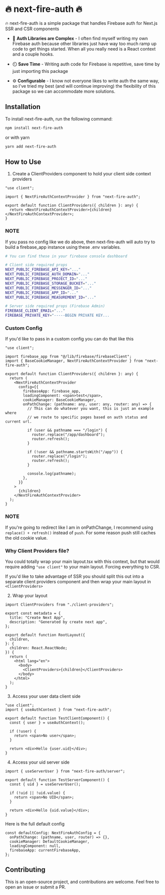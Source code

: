 # 🔥 next-fire-auth 🔥

🔥 next-fire-auth is a simple package that handles Firebase auth for Next.js SSR and CSR components

- 🧩 **Auth Libraries are Complex** - I often find myself writing my own Firebase auth because other libraries just have way too much ramp up code to get things started. When all you really need is a React context and a couple hooks.
- ⏲️ **Save Time** - Writing auth code for Firebase is repetitive, save time by just importing this package

- ⚙️ **Configurable** - I know not everyone likes to write auth the same way, so I've tried my best (and will continue improving) the flexibility of this package so we can accommodate more solutions.

## Installation

To install next-fire-auth, run the following command:

```sh
npm install next-fire-auth
```

or with yarn

```sh
yarn add next-fire-auth
```

## How to Use

1. Create a ClientProviders component to hold your client side context providers

```tsx
"use client";

import { NextFireAuthContextProvider } from "next-fire-auth";

export default function ClientProviders({ children }: any) {
  return <NextFireAuthContextProvider>{children}</NextFireAuthContextProvider>;
}
```

### NOTE

If you pass no config like we do above, then next-fire-auth will auto try to build a firebase_app instance using these .env variables.

```sh
# You can find these in your firebase console dashboard

# Client side required props
NEXT_PUBLIC_FIREBASE_API_KEY="..."
NEXT_PUBLIC_FIREBASE_AUTH_DOMAIN="..."
NEXT_PUBLIC_FIREBASE_PROJECT_ID="..."
NEXT_PUBLIC_FIREBASE_STORAGE_BUCKET="..."
NEXT_PUBLIC_FIREBASE_MESSENGER_ID="..."
NEXT_PUBLIC_FIREBASE_APP_ID="..."
NEXT_PUBLIC_FIREBASE_MEASUREMENT_ID="..."

# Server side required props (Firebase Admin)
FIREBASE_CLIENT_EMAIL="..."
FIREBASE_PRIVATE_KEY="-----BEGIN PRIVATE KEY...
```

### Custom Config

If you'd like to pass in a custom config you can do that like this

```tsx
"use client";

import firebase_app from "@/lib/firebase/firebaseClient";
import { BaseCookieManager, NextFireAuthContextProvider } from "next-fire-auth";

export default function ClientProviders({ children }: any) {
  return (
    <NextFireAuthContextProvider
      config={{
        firebaseApp: firebase_app,
        loadingComponent: <span>test</span>,
        cookieManager: BaseCookieManager,
        onPathChange: (pathname: any, user: any, router: any) => {
          // This can do whatever you want, this is just an example where
          // we route to specific pages based on auth status and current url.

          if (user && pathname === "/login") {
            router.replace("/app/dashboard");
            router.refresh();
          }

          if (!user && pathname.startsWith("/app")) {
            router.replace("/login");
            router.refresh();
          }

          console.log(pathname);
        },
      }}
    >
      {children}
    </NextFireAuthContextProvider>
  );
}
```

### NOTE

If you're going to redirect like I am in onPathChange, I recommend using `replace() + refresh()` instead of `push`. For some reason push still caches the old cookie value.

### Why Client Providers file?

You could totally wrap your main layout.tsx with this context, but that would require adding `"use client"` to your main layout. Forcing everything to CSR.

If you'd like to take advantage of SSR you should split this out into a separate client providers component and then wrap your main layout in `<ClientProviders>`

2. Wrap your layout

```tsx
import ClientProviders from "./client-providers";

export const metadata = {
  title: "Create Next App",
  description: "Generated by create next app",
};

export default function RootLayout({
  children,
}: {
  children: React.ReactNode;
}) {
  return (
    <html lang="en">
      <body>
        <ClientProviders>{children}</ClientProviders>
      </body>
    </html>
  );
}
```

3. Access your user data client side

```tsx
"use client";
import { useAuthContext } from "next-fire-auth";

export default function TestClientComponent() {
  const { user } = useAuthContext();

  if (!user) {
    return <span>No user</span>;
  }

  return <div>Hello {user.uid}</div>;
}
```

4. Access your uid server side

```tsx
import { useServerUser } from "next-fire-auth/server";

export default function TestServerComponent() {
  const { uid } = useServerUser();

  if (!uid || !uid.value) {
    return <span>No UID</span>;
  }

  return <div>Hello {uid.value}</div>;
}
```

Here is the full default config

```tsx
const defaultConfig: NextFireAuthConfig = {
  onPathChange: (pathname, user, router) => {},
  cookieManager: DefaultCookieManager,
  loadingComponent: null,
  firebaseApp: currentFirebaseApp,
};
```

## Contributing

This is an open-source project, and contributions are welcome. Feel free to open an issue or submit a PR.
